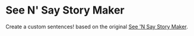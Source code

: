 # See N' Say Story Maker
Create a custom sentences! based on the original [See 'N Say Story Maker](https://artsandculture.google.com/asset/electronic-toy-see-n-say-story-maker-mattel-inc/7QEfY8Be4wnaOA?hl=en).
